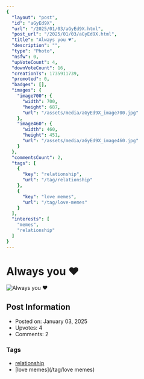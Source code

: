 ```yaml
---
{
  "layout": "post",
  "id": "aGyEd9X",
  "url": "/2025/01/03/aGyEd9X.html",
  "post_url": "/2025/01/03/aGyEd9X.html",
  "title": "Always you ♥",
  "description": "",
  "type": "Photo",
  "nsfw": 0,
  "upVoteCount": 4,
  "downVoteCount": 16,
  "creationTs": 1735911739,
  "promoted": 0,
  "badges": [],
  "images": {
    "image700": {
      "width": 700,
      "height": 687,
      "url": "/assets/media/aGyEd9X_image700.jpg"
    },
    "image460": {
      "width": 460,
      "height": 451,
      "url": "/assets/media/aGyEd9X_image460.jpg"
    }
  },
  "commentsCount": 2,
  "tags": [
    {
      "key": "relationship",
      "url": "/tag/relationship"
    },
    {
      "key": "love memes",
      "url": "/tag/love-memes"
    }
  ],
  "interests": [
    "memes",
    "relationship"
  ]
}
---
```


# Always you ♥

![Always you ♥](/assets/media/aGyEd9X_image700.jpg)

## Post Information

- Posted on: January 03, 2025
- Upvotes: 4
- Comments: 2

### Tags

- [relationship](/tag/relationship)
- [love memes](/tag/love memes)
